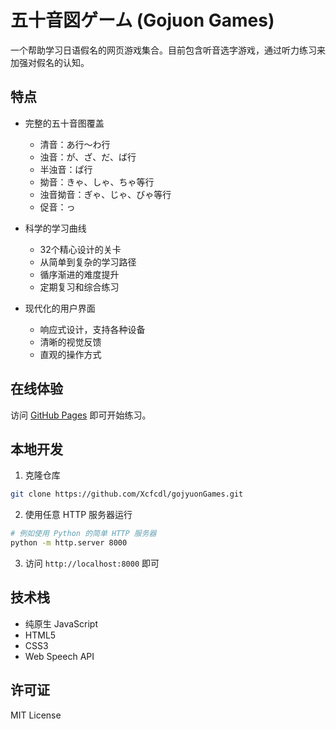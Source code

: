 # 五十音図ゲーム (Gojuon Games)

一个帮助学习日语假名的网页游戏集合。目前包含听音选字游戏，通过听力练习来加强对假名的认知。

## 特点

- 完整的五十音图覆盖

  - 清音：あ行～わ行
  - 浊音：が、ざ、だ、ば行
  - 半浊音：ぱ行
  - 拗音：きゃ、しゃ、ちゃ等行
  - 浊音拗音：ぎゃ、じゃ、びゃ等行
  - 促音：っ
- 科学的学习曲线

  - 32个精心设计的关卡
  - 从简单到复杂的学习路径
  - 循序渐进的难度提升
  - 定期复习和综合练习
- 现代化的用户界面

  - 响应式设计，支持各种设备
  - 清晰的视觉反馈
  - 直观的操作方式

## 在线体验

访问 [GitHub Pages](https://xcfcdl.github.io/gojyuonGames) 即可开始练习。

## 本地开发

1. 克隆仓库

```bash
git clone https://github.com/Xcfcdl/gojyuonGames.git
```

2. 使用任意 HTTP 服务器运行

```bash
# 例如使用 Python 的简单 HTTP 服务器
python -m http.server 8000
```

3. 访问 `http://localhost:8000` 即可

## 技术栈

- 纯原生 JavaScript
- HTML5
- CSS3
- Web Speech API

## 许可证

MIT License
